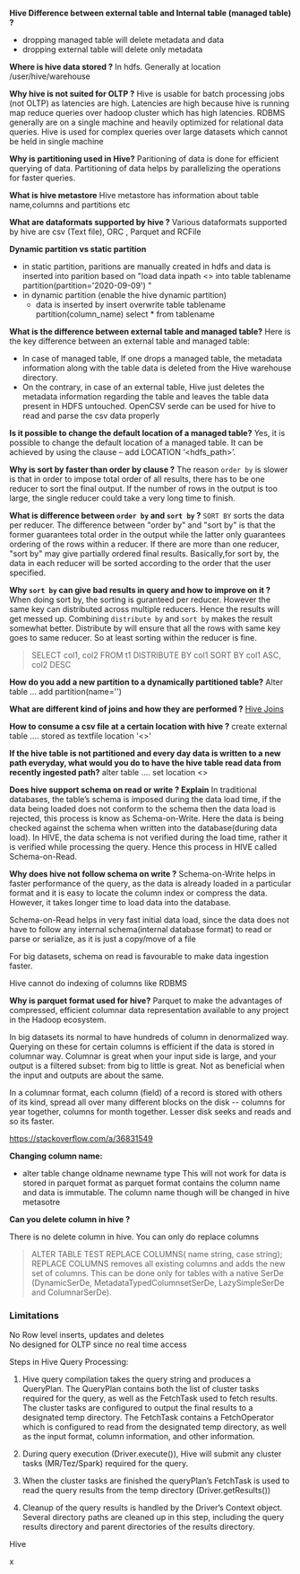 **Hive Difference between external table and Internal table (managed table) ?**
- dropping managed table will delete metadata and data
- dropping external table will delete only metadata 

**Where is hive data stored ?**
In hdfs. Generally at location /user/hive/warehouse

**Why hive is not suited for OLTP ?**
Hive is usable for batch processing jobs (not OLTP) as latencies are high. Latencies are high because hive is running map reduce queries over hadoop cluster which has high latencies. 
RDBMS generally are on a single machine and heavily optimized for relational data queries.
Hive is used for complex queries over large datasets which cannot be held in single machine

**Why is partitioning used in Hive?**
Paritioning of data is done for efficient querying of data. 
Partitioning of data helps by parallelizing the operations for faster queries.

**What is hive metastore**
Hive metastore has information about table name,columns and partitions etc

**What are dataformats supported by hive ?**
Various dataformats supported by hive are csv (Text file), ORC , Parquet and RCFile 


**Dynamic partition vs static partition**
- in static partition, paritions are manually created in hdfs and data is inserted into parition based on "load data inpath <> into table tablename partition(partition='2020-09-09') "
- in dynamic partition (enable the hive dynamic partition)
	- data is inserted by insert overwrite table tablename partition(column_name) select * from tablename


**What is the difference between external table and managed table?**
Here is the key difference between an external table and managed table:
-   In case of managed table, If one drops a managed table, the metadata information along with the table data is deleted from the Hive warehouse directory. 
-   On the contrary, in case of an external table, Hive just deletes the metadata information regarding the table and leaves the table data present in HDFS untouched.
OpenCSV serde can be used for hive to read and parse the csv data properly


**Is it possible to change the default location of a managed table?**
Yes, it is possible to change the default location of a managed table. It can be achieved by using the clause – add LOCATION ‘<hdfs_path>’.

**Why is sort by faster than order by clause ?**
The reason `order by` is slower is that in order to impose total order of all results, there has to be one reducer to sort the final output. If the number of rows in the output is too large, the single reducer could take a very long time to finish.

**What is difference between `order by` and `sort by` ?**
`SORT BY` sorts the data per reducer. The difference between "order by" and "sort by" is that the former guarantees total order in the output while the latter only guarantees ordering of the rows within a reducer. If there are more than one reducer, "sort by" may give partially ordered final results.
Basically,for sort by,  the data in each reducer will be sorted according to the order that the user specified.


**Why `sort by` can give bad results in query and how to improve on it ?**
When doing sort by, the sorting is guranteed per reducer. However the same key can distributed across multiple reducers. Hence the results will get messed up. 
Combining `distribute by` and `sort by` makes the result somewhat better. 
Distribute by will ensure that all the rows with same key goes to same reducer. So at least sorting within the reducer is fine. 

> SELECT col1, col2 FROM t1 DISTRIBUTE BY col1 SORT BY col1 ASC, col2 DESC


**How do you add a new partition to a dynamically partitioned table?**
Alter table ... add partition(name='')


**What are different kind of joins and how they are performed ?**
[Hive Joins](Hive%20Joins.md)

**How to consume a csv file at a certain location with hive ?**
create external table .... stored as textfile location '<>'

**If the hive table is not partitioned and every day data is written to a new path everyday, what would you do to have the hive table read data from recently ingested path?**
alter table .... set location <>


**Does hive support schema on read or write ? Explain**
In traditional databases, the table’s schema is imposed during the data load time, if the data being loaded does not conform to the schema then the data load is rejected, this process is know as Schema-on-Write. Here the data is being checked against the schema when written into the database(during data load).
In HIVE, the data schema is not verified during the load time, rather it is verified while processing the query. Hence this process in HIVE called Schema-on-Read.

**Why does hive not follow schema on write ?**
Schema-on-Write helps in faster performance of the query, as the data is already loaded in a particular format and it is easy to locate the column index or compress the data. However, it takes longer time to load data into the database.

Schema-on-Read helps in very fast initial data load, since the data does not have to follow any internal schema(internal database format) to read or parse or serialize, as it is just a copy/move of a file

For big datasets, schema on read is favourable to make data ingestion faster. 

Hive cannot do indexing of columns like RDBMS

**Why is parquet format used for hive?** 
Parquet to make the advantages of compressed, efficient columnar data representation available to any project in the Hadoop ecosystem.

In big datasets its normal to have hundreds of column in denormalized way. Querying on these for certain columns is efficient if the data is stored in columnar way. 
Columnar is great when your input side is large, and your output is a filtered subset: from big to little is great. Not as beneficial when the input and outputs are about the same. 

In a columnar format, each column (field) of a record is stored with others of its kind, spread all over many different blocks on the disk -- columns for year together, columns for month together. Lesser disk seeks and reads and so its faster.

https://stackoverflow.com/a/36831549



**Changing column name:** 
- alter table <tablename> change oldname newname type
This will not work for data is stored in parquet format as parquet format contains the column name and data is immutable. The column name though will be changed in hive metasotre

**Can you delete column in hive ?**

There is no delete column in hive. 
You can only do replace columns
> ALTER TABLE TEST REPLACE COLUMNS( name string, case string);
REPLACE COLUMNS removes all existing columns and adds the new set of columns. This can be done only for tables with a native SerDe (DynamicSerDe, MetadataTypedColumnsetSerDe, LazySimpleSerDe and ColumnarSerDe).

### Limitations

No Row level inserts, updates and deletes   
No designed for OLTP since no real time access   



Steps in Hive Query Processing: 

1. Hive query compilation takes the query string and produces a QueryPlan. The QueryPlan contains both the list of cluster tasks required for the query, as well as the FetchTask used to fetch results. The cluster tasks are configured to output the final results to a designated temp directory. The FetchTask contains a FetchOperator which is configured to read from the designated temp directory, as well as the input format, column information, and other information.

2. During query execution (Driver.execute()), Hive will submit any cluster tasks (MR/Tez/Spark) required for the query.

3. When the cluster tasks are finished the queryPlan’s FetchTask is used to read the query results from the temp directory (Driver.getResults())

4. Cleanup of the query results is handled by the Driver’s Context object. Several directory paths are cleaned up in this step, including the query results directory and parent directories of the results directory.


Hive




x
